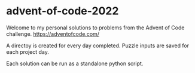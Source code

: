 # advent-of-code-2022

Welcome to my personal solutions to problems from the Advent of Code challenge. https://adventofcode.com/

A directoy is created for every day completed. Puzzle inputs are saved for each project day.

Each solution can be run as a standalone python script.
